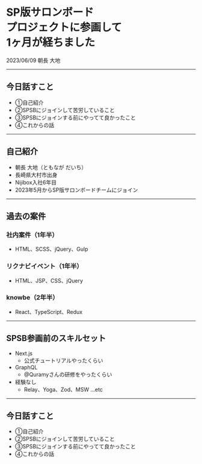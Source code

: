 # SP版サロンボード<br>プロジェクトに参画して<br>1ヶ月が経ちました

2023/06/09 朝長 大地

---

<!-- .element: data-background-image="../../dist/asset/white.png" -->

## 今日話すこと<!-- .element: class="text-black" -->

- ①自己紹介<!-- .element: class="text-black none-dot" -->
- ②SPSBにジョインして苦労していること<!-- .element: class="text-black none-dot" -->
- ③SPSBにジョインする前にやってて良かったこと<!-- .element: class="text-black none-dot" -->
- ④これからの話<!-- .element: class="text-black none-dot" -->

---

## 自己紹介

- 朝長 大地（ともなが だいち）
- 長崎県大村市出身
- Nijibox入社6年目
- 2023年5月からSP版サロンボードチームにジョイン

---

## 過去の案件
### 社内案件（1年半）
- HTML、SCSS、jQuery、Gulp
### リクナビイベント（1年半）
- HTML、JSP、CSS、jQuery
### knowbe（2年半）
- React、TypeScript、Redux

---

## SPSB参画前のスキルセット
- Next.js
  - 公式チュートリアルやったくらい
- GraphQL
  - @Quramyさんの研修をやったくらい
- 経験なし
  - Relay、Yoga、Zod、MSW ...etc

---

<!-- .element: data-background-image="../../dist/asset/white.png" -->

## 今日話すこと<!-- .element: class="text-black" -->

- ①自己紹介<!-- .element: class="text-black none-dot" -->
- ②SPSBにジョインして苦労していること<!-- .element: class="text-black none-dot" -->
- ③SPSBにジョインする前にやってて良かったこと<!-- .element: class="text-black none-dot" -->
- ④これからの話<!-- .element: class="text-black none-dot" -->

